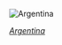 
![Argentina](https://www.gstatic.com/prettyearth/assets/full/2125.jpg)

*[Argentina](https://www.google.com/maps/@-23.253253,-65.114808,15z/data=!3m1!1e3)*
